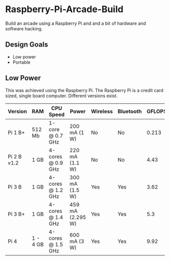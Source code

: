 # Raspberry-Pi-Arcade-Build
Build an arcade using a Raspberry Pi and and a bit of hardware and software hacking.<br>

## Design Goals
- Low power
- Portable


## Low Power
This was achieved using the Raspberry Pi. The Raspberry Pi is a credit card sized, single board computer. Different versions exist.


|Version|RAM |CPU Speed|Power|Wireless|Bluetooth|GFLOPS| 
|-------|----|---------|-----|--------|---------|------|
|Pi 1 B+|512 Mb|1-core @ 0.7 GHz|200 mA (1 W)|No|No|0.213|
|Pi 2 B v1.2 |1 GB|4-cores @ 0.9 GHz|220 mA (1.1 W)|No|No|4.43|   
|Pi 3 B |1 GB|4-cores @ 1.2 GHz|300 mA (1.5 W)|Yes|Yes|3.62|
|Pi 3 B+|1 GB|4-cores @ 1.4 GHz|459 mA (2.295 W)|Yes|Yes|5.3|
|Pi 4   |1 - 4 GB|4-cores @ 1.5 GHz|600 mA (3 W)|Yes|Yes|9.92|

